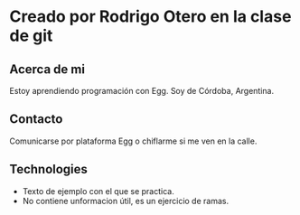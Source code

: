 # Creado por Rodrigo Otero en la clase de git
## Acerca de mi
Estoy aprendiendo programación con Egg. Soy de Córdoba, Argentina.
## Contacto
Comunicarse por plataforma Egg o chiflarme si me ven en la calle.

## Technologies
- Texto de ejemplo con el que se practica.
- No contiene unformacion útil, es un ejercicio de ramas.
